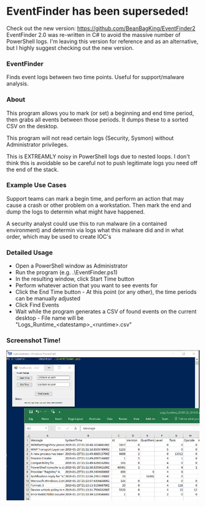 # EventFinder has been superseded! 
Check out the new version: https://github.com/BeanBagKing/EventFinder2
EventFinder 2.0 was re-written in C# to avoid the massive number of PowerShell logs. I'm leaving this version for reference and as an alternative, but I highly suggest checking out the new version.

### EventFinder
Finds event logs between two time points. Useful for support/malware analysis.

### About
This program allows you to mark (or set) a beginning and end time period, then grabs all
events between those periods. It dumps these to a sorted CSV on the desktop. 

This program will not read certain logs (Security, Sysmon) without Administrator privileges.

This is EXTREAMLY noisy in PowerShell logs due to nested loops. I don't think this is avoidable
so be careful not to push legitimate logs you need off the end of the stack. 

### Example Use Cases
Support teams can mark a begin time, and perform an action that may cause a crash or
other problem on a workstation. Then mark the end and dump the logs to determin what might
have happened.

A security analyst could use this to run malware (in a contained environment) and determin
via logs what this malware did and in what order, which may be used to create IOC's

### Detailed Usage
* Open a PowerShell window as Administrator
* Run the program (e.g. .\EventFinder.ps1)
* In the resulting window, click Start Time button
* Perform whatever action that you want to see events for
* Click the End Time button -  At this point (or any other), the time periods can be manually adjusted
* Click Find Events
* Wait while the program generates a CSV of found events on the current desktop - File name will be "Logs_Runtime_\<datestamp>_\<runtime>.csv"

### Screenshot Time!
![EventFinder](https://raw.githubusercontent.com/BeanBagKing/EventFinder/master/EventFinder.png)
